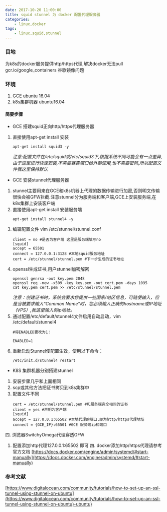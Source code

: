 ```yaml
---
date: 2017-10-20 11:00:00
title: squid stunnel 为 docker 配置代理服务器
categories:
    - linux,docker
tags:
    - linux,squid,stunnel
---
```


### 目地
为k8s的docker服务提供http/https代理,解决docker无法pull gcr.io/google_containers 谷歌镜像问题

### 环境 
1. GCE ubuntu 16.04 
2. k8s集群机器 ubuntu16.04

#### 简要步骤

* GCE 搭建squid正向http/https代理服务器
1. 直接使用apt-get install 安装
    ```
    apt-get install squid3 -y
    ```
    *注意:配置文件在/etc/squid或/etc/squid3下,根据系统不同可能会有一点差异,由于这里进行快速安装,不需要暴露端口给外部使用,也不需要密码,所以配置文件我这里保持默认*
    
* GCE 安装stunnel代理服务器
1. stunnel主要用来在GCE和k8s机器上代理的数据传输进行加密,否则明文传输很快会被GFW拦截.注意stunnel分为服务端和客户端,GCE上安装服务端,在k8s集群上安装客户端
2. 直接使用apt-get install 安装服务端
    ```
    apt-get install stunnel4 -y
    ```
3. 编辑配置文件  vim /etc/stunnel/stunnel.conf
    ```
    client = no #是否为客户端 这里是服务端填写no
    [squid]
    accept = 65501
    connect = 127.0.0.1:3128 #本地squid服务地址
    cert = /etc/stunnel/stunnel.pem #下一步生成的证书地址
    ```
4. openssl生成证书,用户stunnel加密解密
    ```
    openssl genrsa -out key.pem 2048
    openssl req -new -x509 -key key.pem -out cert.pem -days 1095
    cat key.pem cert.pem >> /etc/stunnel/stunnel.pem
    ```
    *注意：创建证书时，系统会要求您提供一些国家/地区信息，可随便输入，但是当被要求输入“Common Name”时，您必须输入正确的hostname或IP地址（VPS）,我这里输入的ip地址。*
5. 通过配置/etc/default/stunnel4文件启用自动启动，vim /etc/default/stunnel4
    ```
    #将ENABLED更改为1：
    
    ENABLED=1
    ```
6. 重新启动Stunnel使配置生效，使用以下命令：
    ```
    /etc/init.d/stunnel4 restart
    ```
    
* K8S 集群机器分别搭建stunnel
1. 安装步骤几乎和上面相同
2. scp或其他方法把证书拷贝到k8s集群中
2. 配置文件不同
    ```
    cert = /etc/stunnel/stunnel.pem #和服务端完全相同的证书
    client = yes #声明为客户端
    [squid]
    accept = 127.0.0.1:65502 #本地代理的端口,即为http/https代理地址
    connect = {GCE_IP}:65501 #GCE 服务端ip和端口
    ```
    
四. 浏览器SwitchyOmega代理穿透GFW
1. 配置添加http代理127.0.0.1:65502 即可
四. docker添加http/https代理请参考官方文档
[https://docs.docker.com/engine/admin/systemd/#start-manually](https://docs.docker.com/engine/admin/systemd/#start-manually)
### 参考文献
[https://www.digitalocean.com/community/tutorials/how-to-set-up-an-ssl-tunnel-using-stunnel-on-ubuntu](https://www.digitalocean.com/community/tutorials/how-to-set-up-an-ssl-tunnel-using-stunnel-on-ubuntu)-ubuntu)